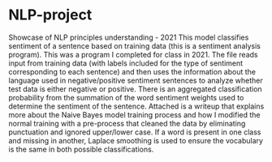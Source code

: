 # NLP-project
Showcase of NLP principles understanding - 2021
This model classifies sentiment of a sentence based on training data (this is a sentiment analysis program). This was a program I completed for class in 2021. 
The file reads input from training data (with labels included for the type of sentiment corresponding to each sentence) and then uses the information about the language used in negative/positive sentiment sentences to analyze whether 
test data is either negative or positive. There is an aggregated classification probability from the summation of the word sentiment weights used to determine the sentiment of the sentence.
Attached is a writeup that explains more about the Naive Bayes model training process and how I modified the normal training with a pre-process that cleaned the data by eliminating punctuation and ignored upper/lower case.
If a word is present in one class and missing in another, Laplace smoothing is used to ensure the vocabulary is the same in both possible classifications.
